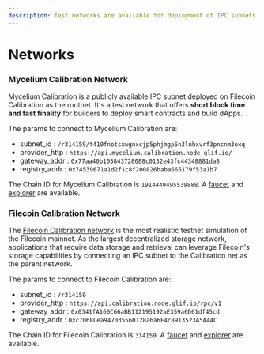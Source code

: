 ```yaml
---
description: Test networks are available for deployment of IPC subnets.
---
```


# Networks

### Mycelium Calibration Network

Mycelium Calibration is a publicly available IPC subnet deployed on Filecoin Calibration as the rootnet. It's a test network that offers **short block time and fast finality** for builders to deploy smart contracts and build dApps.

The params to connect to Mycelium Calibration are:

* subnet\_id : `/r314159/t410fnotsxwgnxcjp5phjmgp6n3lnhxvrf3pncnm3oxq`
* provider\_http : `https://api.mycelium.calibration.node.glif.io/`
* gateway\_addr : `0x77aa40b105843728088c0132e43fc44348881da8`
* registry\_addr : `0x74539671a1d2f1c8f200826baba665179f53a1b7`

The Chain ID for Mycelium Calibration is `1914449495539888`. A [faucet](https://faucet.mycelium.calibration.node.glif.io/) and [explorer](https://explorer.mycelium.calibration.node.glif.io/) are available.

### Filecoin Calibration Network

The [Filecoin Calibration network](https://docs.filecoin.io/networks/calibration) is the most realistic testnet simulation of the Filecoin mainnet. As the largest decentralized storage network, applications that require data storage and retrieval can leverage Filecoin's storage capabilities by connecting an IPC subnet to the Calibration net as the parent network.

The params to connect to Filecoin Calibration are:

* subnet\_id : `/r314159`
* provider\_http : `https://api.calibration.node.glif.io/rpc/v1`
* gateway\_addr : `0x0341fA160C66aBB112195192aE359a6D61df45cd`
* registry\_addr : `0xc7068Cea947035560128a6a6F4c8913523A5A44C`

The Chain ID for Filecoin Calibration is `314159`. A [faucet](https://faucet.calibration.fildev.network/) and [explorer](https://calibration.filfox.info/en) are available.
